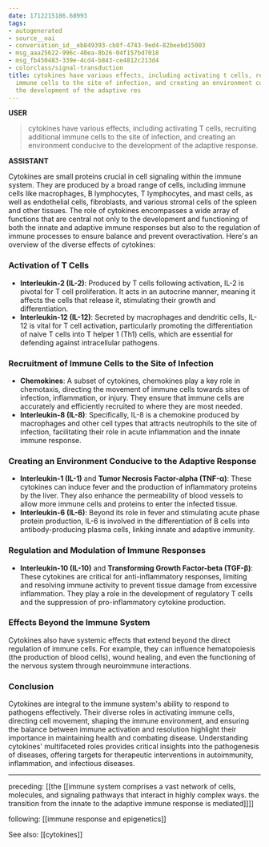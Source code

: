 ```yaml
---
date: 1712215186.68993
tags:
- autogenerated
- source__oai
- conversation_id__eb849393-cb8f-4743-9ed4-82beebd15003
- msg_aaa25622-996c-40ea-8b26-04f157bd7018
- msg_fb450483-339e-4cd4-b843-ce4812c213d4
- colorclass/signal-transduction
title: cytokines have various effects, including activating t cells, recruiting additional
  immune cells to the site of infection, and creating an environment conducive to
  the development of the adaptive res
---
```


**USER**

> cytokines have various effects, including activating T cells, recruiting additional immune cells to the site of infection, and creating an environment conducive to the development of the adaptive response.


**ASSISTANT**

Cytokines are small proteins crucial in cell signaling within the immune system. They are produced by a broad range of cells, including immune cells like macrophages, B lymphocytes, T lymphocytes, and mast cells, as well as endothelial cells, fibroblasts, and various stromal cells of the spleen and other tissues. The role of cytokines encompasses a wide array of functions that are central not only to the development and functioning of both the innate and adaptive immune responses but also to the regulation of immune processes to ensure balance and prevent overactivation. Here's an overview of the diverse effects of cytokines:

### Activation of T Cells

- **Interleukin-2 (IL-2)**: Produced by T cells following activation, IL-2 is pivotal for T cell proliferation. It acts in an autocrine manner, meaning it affects the cells that release it, stimulating their growth and differentiation.
- **Interleukin-12 (IL-12)**: Secreted by macrophages and dendritic cells, IL-12 is vital for T cell activation, particularly promoting the differentiation of naive T cells into T helper 1 (Th1) cells, which are essential for defending against intracellular pathogens.

### Recruitment of Immune Cells to the Site of Infection

- **Chemokines**: A subset of cytokines, chemokines play a key role in chemotaxis, directing the movement of immune cells towards sites of infection, inflammation, or injury. They ensure that immune cells are accurately and efficiently recruited to where they are most needed.
- **Interleukin-8 (IL-8)**: Specifically, IL-8 is a chemokine produced by macrophages and other cell types that attracts neutrophils to the site of infection, facilitating their role in acute inflammation and the innate immune response.

### Creating an Environment Conducive to the Adaptive Response

- **Interleukin-1 (IL-1)** and **Tumor Necrosis Factor-alpha (TNF-α)**: These cytokines can induce fever and the production of inflammatory proteins by the liver. They also enhance the permeability of blood vessels to allow more immune cells and proteins to enter the infected tissue.
- **Interleukin-6 (IL-6)**: Beyond its role in fever and stimulating acute phase protein production, IL-6 is involved in the differentiation of B cells into antibody-producing plasma cells, linking innate and adaptive immunity.

### Regulation and Modulation of Immune Responses

- **Interleukin-10 (IL-10)** and **Transforming Growth Factor-beta (TGF-β)**: These cytokines are critical for anti-inflammatory responses, limiting and resolving immune activity to prevent tissue damage from excessive inflammation. They play a role in the development of regulatory T cells and the suppression of pro-inflammatory cytokine production.

### Effects Beyond the Immune System

Cytokines also have systemic effects that extend beyond the direct regulation of immune cells. For example, they can influence hematopoiesis (the production of blood cells), wound healing, and even the functioning of the nervous system through neuroimmune interactions.

### Conclusion

Cytokines are integral to the immune system's ability to respond to pathogens effectively. Their diverse roles in activating immune cells, directing cell movement, shaping the immune environment, and ensuring the balance between immune activation and resolution highlight their importance in maintaining health and combating disease. Understanding cytokines' multifaceted roles provides critical insights into the pathogenesis of diseases, offering targets for therapeutic interventions in autoimmunity, inflammation, and infectious diseases.


---

preceding: [[the [[immune system comprises a vast network of cells, molecules, and signaling pathways that interact in highly complex ways. the transition from the innate to the adaptive immune response is mediated]]]]  


following: [[immune response and epigenetics]]

See also: [[cytokines]]